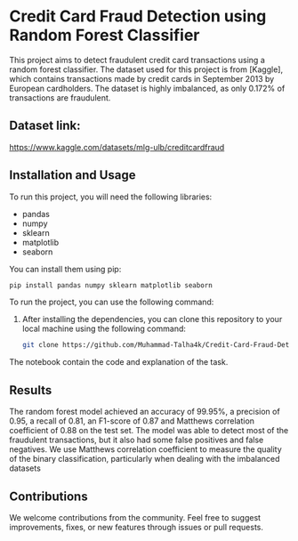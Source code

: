 # Credit Card Fraud Detection using Random Forest Classifier

This project aims to detect fraudulent credit card transactions using a random forest classifier. The dataset used for this project is from [Kaggle], which contains transactions made by credit cards in September 2013 by European cardholders. The dataset is highly imbalanced, as only 0.172% of transactions are fraudulent.

## Dataset link:

https://www.kaggle.com/datasets/mlg-ulb/creditcardfraud

## Installation and Usage

To run this project, you will need the following libraries:

- pandas
- numpy
- sklearn
- matplotlib
- seaborn

You can install them using pip:

```bash
pip install pandas numpy sklearn matplotlib seaborn
```

To run the project, you can use the following command:

1. After installing the dependencies, you can clone this repository to your local machine using the following command:
   ```bash
   git clone https://github.com/Muhammad-Talha4k/Credit-Card-Fraud-Detection.git

The notebook contain the code and explanation of the task.


## Results

The random forest model achieved an accuracy of 99.95%, a precision of 0.95, a recall of 0.81, an F1-score of 0.87 and Matthews correlation coefficient of 0.88 on the test set. The model was able to detect most of the fraudulent transactions, but it also had some false positives and false negatives. We use Matthews correlation coefficient to measure the quality of the binary classification, particularly when dealing with the imbalanced datasets

## Contributions

We welcome contributions from the community. Feel free to suggest improvements, fixes, or new features through issues or pull requests.
